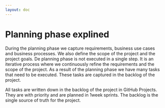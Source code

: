 ```yaml
---
layout: doc
---
```


# Planning phase explined

During the planning phase we capture requirements, business use cases and business 
processes. We also define the scope of the project and the project goals.
De planning phase is not executed in a single step. It is an iterative process 
where we continuously refine the requirements and the scope of the project. 
As a result of the planning phase we have many tasks that need to be executed. 
These tasks are captured in the backlog of the project.

All tasks are written down in the backlog of the project in GitHub Projects. They are with priority
and are planned in 1week sprints. The backlog is the single source of truth for the project.
